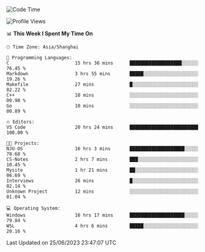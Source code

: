 <!--START_SECTION:waka-->
![Code Time](http://img.shields.io/badge/Code%20Time-1%2C016%20hrs%2021%20mins-blue)

![Profile Views](http://img.shields.io/badge/Profile%20Views-0-blue)

📊 **This Week I Spent My Time On** 

```text
🕑︎ Time Zone: Asia/Shanghai

💬 Programming Languages: 
C                        15 hrs 36 mins      ███████████████████░░░░░░   76.45 % 
Markdown                 3 hrs 55 mins       █████░░░░░░░░░░░░░░░░░░░░   19.26 % 
Makefile                 27 mins             █░░░░░░░░░░░░░░░░░░░░░░░░   02.22 % 
C++                      10 mins             ░░░░░░░░░░░░░░░░░░░░░░░░░   00.90 % 
Go                       10 mins             ░░░░░░░░░░░░░░░░░░░░░░░░░   00.89 % 

🔥 Editors: 
VS Code                  20 hrs 24 mins      █████████████████████████   100.00 % 

🐱‍💻 Projects: 
NJU-OS                   16 hrs 3 mins       ████████████████████░░░░░   78.68 % 
CS-Notes                 2 hrs 7 mins        ███░░░░░░░░░░░░░░░░░░░░░░   10.45 % 
Mysite                   1 hr 21 mins        ██░░░░░░░░░░░░░░░░░░░░░░░   06.69 % 
Interviews               26 mins             █░░░░░░░░░░░░░░░░░░░░░░░░   02.14 % 
Unknown Project          12 mins             ░░░░░░░░░░░░░░░░░░░░░░░░░   01.04 % 

💻 Operating System: 
Windows                  16 hrs 17 mins      ████████████████████░░░░░   79.84 % 
WSL                      4 hrs 6 mins        █████░░░░░░░░░░░░░░░░░░░░   20.16 % 
```


 Last Updated on 25/06/2023 23:47:07 UTC
<!--END_SECTION:waka-->